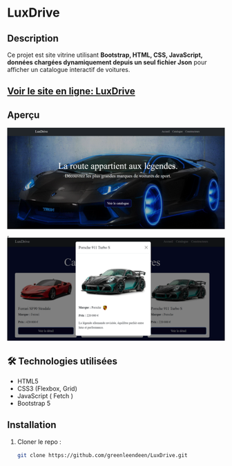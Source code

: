 # LuxDrive

##  Description
Ce projet est site vitrine utilisant **Bootstrap, HTML, CSS, JavaScript, données chargées dynamiquement depuis un seul fichier Json** pour afficher un catalogue interactif de voitures.

## [Voir le site en ligne: LuxDrive](https://greenleendeen.github.io/LuxDrive/)
##  Aperçu
![Aperçu du projet](/images/screenshots/luxDrive-accueil.png), 
![Aperçu du projet](/images/screenshots/LuxDrive-Modal.png)

## 🛠 Technologies utilisées
- HTML5
- CSS3 (Flexbox, Grid)
- JavaScript ( Fetch )
- Bootstrap 5

##  Installation
1. Cloner le repo :
   ```bash
   git clone https://github.com/greenleendeen/LuxDrive.git
